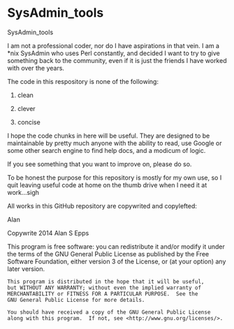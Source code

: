 SysAdmin_tools
==============

SysAdmin_tools

I am not a professional coder, nor do I have aspirations in that vein. I am a *nix SysAdmin who uses Perl constantly, and
decided I want to try to give something back to the community, even if it is just the friends I have worked with over the
years.

The code in this respository is none of the following:

1) clean

2) clever

3) concise

I hope the code chunks in here will be useful. They are designed to be maintainable by pretty much anyone with the ability 
to read, use Google or some other search engine to find help docs, and a modicum of logic.

If you see something that you want to improve on, please do so.

To be honest the purpose for this repository is mostly for my own use, so I quit leaving useful code at home on the thumb
drive when I need it at work...sigh

All works in this GitHub repository are copywrited and copylefted:

Alan

Copywrite 2014 Alan S Epps

 This program is free software: you can redistribute it and/or modify
    it under the terms of the GNU General Public License as published by
    the Free Software Foundation, either version 3 of the License, or
    (at your option) any later version.

    This program is distributed in the hope that it will be useful,
    but WITHOUT ANY WARRANTY; without even the implied warranty of
    MERCHANTABILITY or FITNESS FOR A PARTICULAR PURPOSE.  See the
    GNU General Public License for more details.

    You should have received a copy of the GNU General Public License
    along with this program.  If not, see <http://www.gnu.org/licenses/>.
